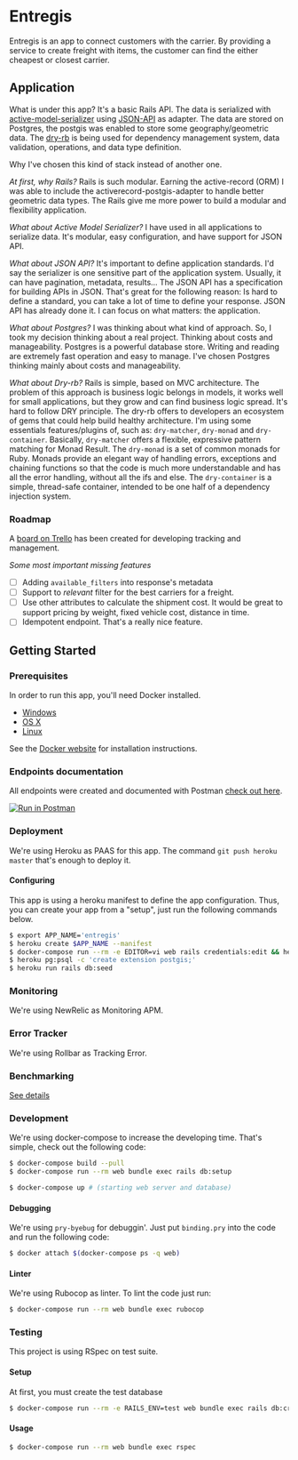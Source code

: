 # Entregis

Entregis is an app to connect customers with the carrier. By providing a service to create freight with items, the customer can find the either cheapest or closest carrier.

## Application

What is under this app? It's a basic Rails API. The data is serialized with [active-model-serializer](https://github.com/rails-api/active_model_serializers) using [JSON-API](https://jsonapi.org/) as adapter. The data are stored on Postgres, the postgis was enabled to store some geography/geometric data.
The [dry-rb](https://dry-rb.org/) is being used for dependency management system, data validation, operations, and data type definition.

Why I've chosen this kind of stack instead of another one.

_At first, why Rails?_ Rails is such modular. Earning the active-record (ORM) I was able to include the activerecord-postgis-adapter to handle better geometric data types. The Rails give me more power to build a modular and flexibility application.

_What about Active Model Serializer?_ I have used in all applications to serialize data. It's modular, easy configuration, and have support for JSON API.

_What about JSON API?_ It's important to define application standards. I'd say the serializer is one sensitive part of the application system. Usually, it can have pagination, metadata, results... The JSON API has a specification for building APIs in JSON. That's great for the following reason: Is hard to define a standard, you can take a lot of time to define your response. JSON API has already done it. I can focus on what matters: the application.

_What about Postgres?_ I was thinking about what kind of approach. So, I took my decision thinking about a real project. Thinking about costs and manageability. Postgres is a powerful database store. Writing and reading are extremely fast operation and easy to manage. I've chosen Postgres thinking mainly about costs and manageability.

_What about Dry-rb?_ Rails is simple, based on MVC architecture. The problem of this approach is business logic belongs in models, it works well for small applications, but they grow and can find business logic spread. It's hard to follow DRY principle. The dry-rb offers to developers an ecosystem of gems that could help build healthy architecture. I'm using some essentials features/plugins of, such as: `dry-matcher`, `dry-monad` and `dry-container`.
Basically, `dry-matcher` offers a flexible, expressive pattern matching for Monad Result.
The `dry-monad` is a set of common monads for Ruby. Monads provide an elegant way of handling errors, exceptions and chaining functions so that the code is much more understandable and has all the error handling, without all the ifs and else.
The `dry-container` is a simple, thread-safe container, intended to be one half of a dependency injection system.


### Roadmap

A [board on Trello](https://trello.com/b/cPzsXWj1/entregis) has been created for developing tracking and management.

*Some most important missing features*

- [ ] Adding `available_filters` into response's metadata
- [ ] Support to _relevant_ filter for the best carriers for a freight.
- [ ] Use other attributes to calculate the shipment cost. It would be great to support pricing by weight,
fixed vehicle cost, distance in time.
- [ ] Idempotent endpoint. That's a really nice feature.

## Getting Started

### Prerequisites

In order to run this app, you'll need Docker installed.

* [Windows](https://docs.docker.com/windows/started)
* [OS X](https://docs.docker.com/mac/started/)
* [Linux](https://docs.docker.com/linux/started/)

See the [Docker website](http://www.docker.io/gettingstarted/#h_installation) for installation instructions.

### Endpoints documentation

All endpoints were created and documented with Postman [check out here](https://documenter.getpostman.com/view/949653/TVewY3xT).

[![Run in Postman](https://run.pstmn.io/button.svg)](https://app.getpostman.com/run-collection/f4a5153deab7a5a96735#?env%5BEntregis%20-%20Production%5D=W3sia2V5IjoiZW5kcG9pbnQiLCJ2YWx1ZSI6Imh0dHBzOi8vZW50cmVnaXMuaGVyb2t1YXBwLmNvbSIsImVuYWJsZWQiOnRydWV9XQ==)



### Deployment

We're using Heroku as PAAS for this app. The command `git push heroku master` that's enough to deploy it.

#### Configuring

This app is using a heroku manifest to define the app configuration. Thus, you can create your app from a "setup", just run the following commands below.

```bash
$ export APP_NAME='entregis'
$ heroku create $APP_NAME --manifest
$ docker-compose run --rm -e EDITOR=vi web rails credentials:edit && heroku config:set RAILS_MASTER_KEY=`cat config/master.key` -a $APP_NAME
$ heroku pg:psql -c 'create extension postgis;'
$ heroku run rails db:seed
```

### Monitoring

We're using NewRelic as Monitoring APM.

### Error Tracker

We're using Rollbar as Tracking Error.

### Benchmarking

[See details](benchmarking/)

### Development

We're using docker-compose to increase the developing time. That's simple, check out the following code:

```bash
$ docker-compose build --pull
$ docker-compose run --rm web bundle exec rails db:setup

$ docker-compose up # (starting web server and database)
```

#### Debugging

We're using `pry-byebug` for debuggin'. Just put `binding.pry` into the code and run the following code:

```bash
$ docker attach $(docker-compose ps -q web)
```

#### Linter

We're using Rubocop as linter. To lint the code just run:

```bash
$ docker-compose run --rm web bundle exec rubocop
```

### Testing

This project is using RSpec on test suite.

#### Setup

At first, you must create the test database

```bash
$ docker-compose run --rm -e RAILS_ENV=test web bundle exec rails db:create
```

#### Usage

```bash
$ docker-compose run --rm web bundle exec rspec
```
